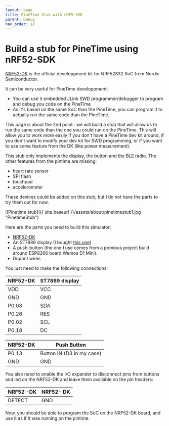 ```yaml
---
layout: page
title: PineTime Stub with nRF5-SDK
parent: Debug
nav_order: 10
---
```


# Build a stub for PineTime using nRF52-SDK
[NRF52-DK](https://www.nordicsemi.com/Software-and-Tools/Development-Kits/nRF52-DK) is the official developpment kit for NRF52832 SoC from Nordic Semiconductor.

It can be very useful for PineTime developpment:
 * You can use it embedded JLink SWD programmer/debugger to program and debug you code on the PineTime
 * As it's based on the same SoC than the PineTime, you can program it to actually run the same code than the PineTime.

This page is about the 2nd point : we will build a stub that will allow us to run the same code than the one you could run on the PineTime. This will allow you to work more easily if you don't have a PineTime dev kit around, if you don't want to modify your dev kit for SWD programming, or if you want to use some feature from the DK (like power measurement).

This stub only implements the display, the button and the BLE radio. The other features from the pintime are missing:
 * heart rate sensor
 * SPI flash
 * touchpad
 * accelerometer

These devices could be added on this stub, but I do not have the parts to try them out for now.

![Pinetime stub]({{ site.baseurl }}/assets/about/pinetimestub1.jpg "PinetimeStub")


Here are the parts you need to build this simulator:
 * [NRF52-DK](https://www.nordicsemi.com/Software-and-Tools/Development-Kits/nRF52-DK)
 * An ST7889 display (I bought [this one](https://www.aliexpress.com/item/32859772356.html?spm=a2g0s.9042311.0.0.1b774c4dSoc4Xz))
 * A push-button (the one I use comes from a previous project build around ESP8266 board Wemos D1 Mini).
 * Dupont wires

You just need to make the following connections:

| NRF52-DK | ST7889 display |
| ---------|--------------- |
| VDD      | VCC            |
| GND      | GND            |
| P0.03    | SDA            |
| P0.26    | RES            |
| P0.02    | SCL            |
| P0.18    | DC             |


| NRF52-DK | Push Button            |
| ---------|----------------------- |
| P0.13 | Button IN (D3 in my case) |
| GND | GND                         |

You also need to enable the I/O expander to disconnect pins from buttons and led on the NRF52-DK and leave them available on the pin headers:

| NRF52 -DK | NRF52- DK |
| --------- | --------- |
| DETECT    | GND       |

Now, you should be able to program the SoC on the NRF52-DK board, and use it as if it was running on the pintime.
